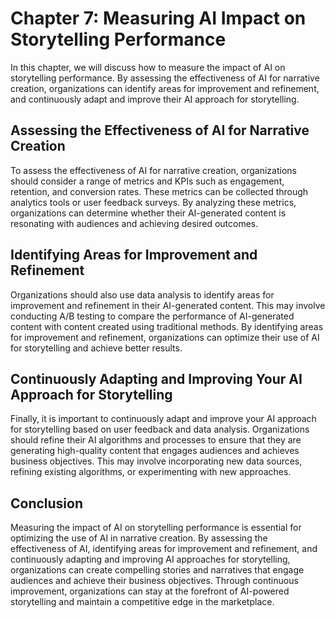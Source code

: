 Chapter 7: Measuring AI Impact on Storytelling Performance
==========================================================

In this chapter, we will discuss how to measure the impact of AI on storytelling performance. By assessing the effectiveness of AI for narrative creation, organizations can identify areas for improvement and refinement, and continuously adapt and improve their AI approach for storytelling.

Assessing the Effectiveness of AI for Narrative Creation
--------------------------------------------------------

To assess the effectiveness of AI for narrative creation, organizations should consider a range of metrics and KPIs such as engagement, retention, and conversion rates. These metrics can be collected through analytics tools or user feedback surveys. By analyzing these metrics, organizations can determine whether their AI-generated content is resonating with audiences and achieving desired outcomes.

Identifying Areas for Improvement and Refinement
------------------------------------------------

Organizations should also use data analysis to identify areas for improvement and refinement in their AI-generated content. This may involve conducting A/B testing to compare the performance of AI-generated content with content created using traditional methods. By identifying areas for improvement and refinement, organizations can optimize their use of AI for storytelling and achieve better results.

Continuously Adapting and Improving Your AI Approach for Storytelling
---------------------------------------------------------------------

Finally, it is important to continuously adapt and improve your AI approach for storytelling based on user feedback and data analysis. Organizations should refine their AI algorithms and processes to ensure that they are generating high-quality content that engages audiences and achieves business objectives. This may involve incorporating new data sources, refining existing algorithms, or experimenting with new approaches.

Conclusion
----------

Measuring the impact of AI on storytelling performance is essential for optimizing the use of AI in narrative creation. By assessing the effectiveness of AI, identifying areas for improvement and refinement, and continuously adapting and improving AI approaches for storytelling, organizations can create compelling stories and narratives that engage audiences and achieve their business objectives. Through continuous improvement, organizations can stay at the forefront of AI-powered storytelling and maintain a competitive edge in the marketplace.
